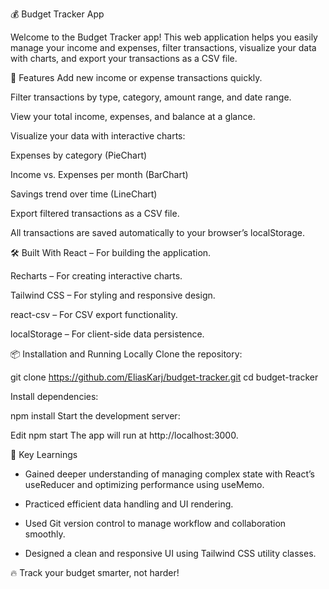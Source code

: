 💰 Budget Tracker App

Welcome to the Budget Tracker app!
This web application helps you easily manage your income and expenses, filter transactions, visualize your data with charts, and export your transactions as a CSV file.

🚀 Features
Add new income or expense transactions quickly.

Filter transactions by type, category, amount range, and date range.

View your total income, expenses, and balance at a glance.

Visualize your data with interactive charts:

Expenses by category (PieChart)

Income vs. Expenses per month (BarChart)

Savings trend over time (LineChart)

Export filtered transactions as a CSV file.

All transactions are saved automatically to your browser’s localStorage.

🛠️ Built With
React – For building the application.

Recharts – For creating interactive charts.

Tailwind CSS – For styling and responsive design.

react-csv – For CSV export functionality.

localStorage – For client-side data persistence.

📦 Installation and Running Locally
Clone the repository:

git clone https://github.com/EliasKarj/budget-tracker.git
cd budget-tracker

Install dependencies:

npm install
Start the development server:

Edit
npm start
The app will run at http://localhost:3000.

🧠 Key Learnings
- Gained deeper understanding of managing complex state with React’s useReducer and optimizing performance using useMemo.

- Practiced efficient data handling and UI rendering.

- Used Git version control to manage workflow and collaboration smoothly.

- Designed a clean and responsive UI using Tailwind CSS utility classes.

🔥 Track your budget smarter, not harder!
